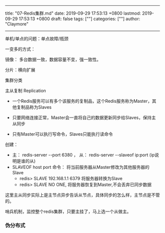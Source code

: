 
---
title: "07-Redis集群.md"
date: 2019-09-29 17:53:13 +0800
lastmod: 2019-09-29 17:53:13 +0800
draft: false
tags: [""]
categories: [""]
author: "Claymore"

---
单机/单点的问题：单点故障/瓶颈

一变多的方式：

镜像： 多台数据一致，数据容量不变，强一致性。

分片：横向扩展



集群分类

主从复制 Replication

* 一个Redis服务可以有多个该服务的复制品，这个Redis服务称为Master，其他复制品称为Slaves

* 只要网络连接正常，Master会一直将自己的数据更新同步给Slaves，保持主从同步 
* 只有Master可以执行写命令，Slaves只能执行读命令 

创建：

* 主： redis-server --port 6380 ， 从： redis-server --slaveof ip:port (ip说明是谁的从)
* SLAVEOF host port 命令： 将当前服务器从Master修改为其他服务器的Slave
  * redis> SLAVE 192.168.1.1 6379 将服务器转换为Slave
  * redis> SLAVE NO ONE, 将服务器恢复到Master,不会丢弃已同步数据



这里主从同步实际上是主节点异步告诉从节点，具体同步的怎么样，主节点是不管的。

哨兵机制，监控整个redis集群，只要主挂了，马上选一个从做主。





### 伪分布式

